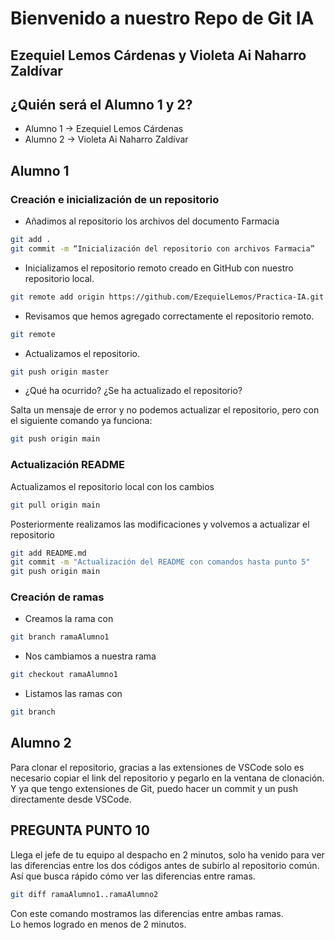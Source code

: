 # Bienvenido a nuestro Repo de Git IA
## Ezequiel Lemos Cárdenas y Violeta Ai Naharro Zaldívar

## ¿Quién será el Alumno 1 y 2?
- Alumno 1 -> Ezequiel Lemos Cárdenas
- Alumno 2 -> Violeta Ai Naharro Zaldívar

## Alumno 1 
### Creación e inicialización de un repositorio 
- Añadimos al repositorio los archivos del documento Farmacia
```bash
git add .
git commit -m “Inicialización del repositorio con archivos Farmacia”
```
- Inicializamos el repositorio remoto creado en GitHub con nuestro repositorio local.
```bash
git remote add origin https://github.com/EzequielLemos/Practica-IA.git
```
- Revisamos que hemos agregado correctamente el repositorio remoto.
```bash
git remote
```
- Actualizamos el repositorio.
```bash
git push origin master
``` 
- ¿Qué ha ocurrido? ¿Se ha actualizado el repositorio?  

Salta un mensaje de error y no podemos actualizar el repositorio, pero con el siguiente comando ya funciona:

```bash
git push origin main
``` 
### Actualización README

Actualizamos el repositorio local con los cambios
```bash
git pull origin main
```
Posteriormente realizamos las modificaciones y volvemos a actualizar el repositorio  
```bash
git add README.md
git commit -m "Actualización del README con comandos hasta punto 5"
git push origin main
```
### Creación de ramas 

- Creamos la rama con

```bash
git branch ramaAlumno1
```
- Nos cambiamos a nuestra rama

```bash
git checkout ramaAlumno1
```
- Listamos las ramas con

```bash
git branch
```





## Alumno 2
Para clonar el repositorio, gracias a las extensiones de VSCode solo es necesario copiar el link del repositorio y pegarlo en la ventana de clonación.  
Y ya que tengo extensiones de Git, puedo hacer un commit y un push directamente desde VSCode.  


## PREGUNTA PUNTO 10

Llega el jefe de tu equipo al despacho en 2 minutos, solo ha venido para ver las diferencias entre los dos códigos antes de subirlo al repositorio común. Así que busca rápido cómo ver las diferencias entre ramas. 

```bash
git diff ramaAlumno1..ramaAlumno2
```
Con este comando mostramos las diferencias entre ambas ramas.  
Lo hemos logrado en menos de 2 minutos.
